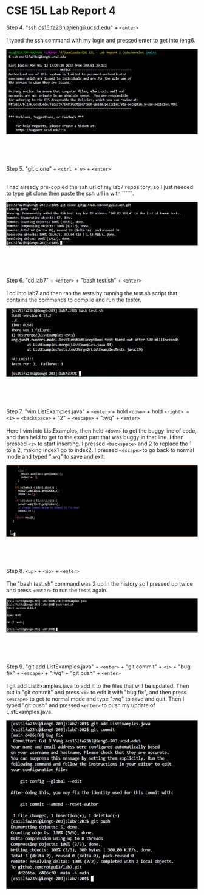 # **CSE 15L Lab Report 4** 


Step 4. "ssh cs15lfa23hi@ieng6.ucsd.edu" + ```<enter>``` <br>
<br>
    I typed the ssh command with my login and pressed enter to get into ieng6.

![Image](step4.jpg)

<br>
<br>
<br>


Step 5. "git clone" + ```<ctrl + v>``` + ```<enter>``` <br>

<br>
    I had already pre-copied the ssh url of my lab7 repository, so I just needed to type git clone then paste the ssh url in with ```<ctrl + v>```.

![Image](step5.jpg)

<br>
<br>
<br>


Step 6. "cd lab7" + ```<enter>``` + "bash test.sh" + ```<enter>``` <br>
<br>
    I cd into lab7 and then ran the tests by running the test.sh script that contains the commands to compile and run the tester.



![Image](step6.jpg)

<br>
<br>
<br>


Step 7. "vim ListExamples.java" + ```<enter>``` + hold ```<down>``` + hold ```<right> ```+ ```<i>``` + ```<backspace>``` + "2" + ```<escape>``` + ":wq" + ```<enter>``` <br>
<br>
    Here I vim into ListExamples, then held ```<down>``` to get the buggy line of code, and then held <right> to get to the exact part that was buggy in that line.
    I then pressed ```<i>``` to start inserting. I pressed ```<backspace>``` and 2 to replace the 1 to a 2, making index1 go to index2.
    I pressed ```<escape>``` to go back to normal mode and typed ":wq" to save and exit.

![Image](step7.jpg)

<br>
<br>
<br>


Step 8. ```<up>``` + ```<up>``` + ```<enter>``` <br>
<br>
    The "bash test.sh" command was 2 up in the history so I pressed up twice and press ```<enter>``` to run the tests again.


![Image](step8.jpg)

<br>
<br>
<br>


Step 9. "git add ListExamples.java" + ```<enter>``` + "git commit" + ```<i>``` + "bug fix" + ```<escape>``` + ":wq" + "git push" + ```<enter>``` <br>
<br>
    I git add ListExamples.java to add it to the files that will be updated.
    Then put in "git commit" and press ```<i>``` to edit it with "bug fix", and then press ```<escape>``` to get to normal mode and type ":wq" to save and quit.
    Then I typed "git push" and pressed ```<enter>``` to push my update of ListExamples.java.



![Image](step9.jpg)



